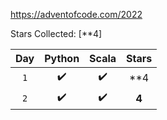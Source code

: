 https://adventofcode.com/2022


Stars Collected: [**4]

| Day | Python | Scala | Stars |
|:---:|:---:|:---:|:---:|
| `1` | ✔️ | ✔️ | **4 |
| `2` | ✔️ | ✔️ | **4** |
